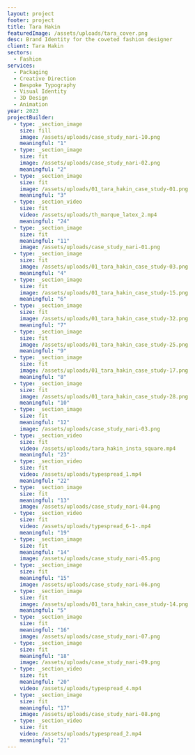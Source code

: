 ```yaml
---
layout: project
footer: project
title: Tara Hakin
featuredImage: /assets/uploads/tara_cover.png
desc: Brand Identity for the coveted fashion designer
client: Tara Hakin
sectors:
  - Fashion
services:
  - Packaging
  - Creative Direction
  - Bespoke Typography
  - Visual Identity
  - 3D Design
  - Animation
year: 2023
projectBuilder:
  - type: _section_image
    size: fill
    image: /assets/uploads/case_study_nari-10.png
    meaningful: "1"
  - type: _section_image
    size: fit
    image: /assets/uploads/case_study_nari-02.png
    meaningful: "2"
  - type: _section_image
    size: fit
    image: /assets/uploads/01_tara_hakin_case_study-01.png
    meaningful: "3"
  - type: _section_video
    size: fit
    video: /assets/uploads/th_marque_latex_2.mp4
    meaningful: "24"
  - type: _section_image
    size: fit
    meaningful: "11"
    image: /assets/uploads/case_study_nari-01.png
  - type: _section_image
    size: fit
    image: /assets/uploads/01_tara_hakin_case_study-03.png
    meaningful: "4"
  - type: _section_image
    size: fit
    image: /assets/uploads/01_tara_hakin_case_study-15.png
    meaningful: "6"
  - type: _section_image
    size: fit
    image: /assets/uploads/01_tara_hakin_case_study-32.png
    meaningful: "7"
  - type: _section_image
    size: fit
    image: /assets/uploads/01_tara_hakin_case_study-25.png
    meaningful: "9"
  - type: _section_image
    size: fit
    image: /assets/uploads/01_tara_hakin_case_study-17.png
    meaningful: "8"
  - type: _section_image
    size: fit
    image: /assets/uploads/01_tara_hakin_case_study-28.png
    meaningful: "10"
  - type: _section_image
    size: fit
    meaningful: "12"
    image: /assets/uploads/case_study_nari-03.png
  - type: _section_video
    size: fit
    video: /assets/uploads/tara_hakin_insta_square.mp4
    meaningful: "23"
  - type: _section_video
    size: fit
    video: /assets/uploads/typespread_1.mp4
    meaningful: "22"
  - type: _section_image
    size: fit
    meaningful: "13"
    image: /assets/uploads/case_study_nari-04.png
  - type: _section_video
    size: fit
    video: /assets/uploads/typespread_6-1-.mp4
    meaningful: "19"
  - type: _section_image
    size: fit
    meaningful: "14"
    image: /assets/uploads/case_study_nari-05.png
  - type: _section_image
    size: fit
    meaningful: "15"
    image: /assets/uploads/case_study_nari-06.png
  - type: _section_image
    size: fit
    image: /assets/uploads/01_tara_hakin_case_study-14.png
    meaningful: "5"
  - type: _section_image
    size: fit
    meaningful: "16"
    image: /assets/uploads/case_study_nari-07.png
  - type: _section_image
    size: fit
    meaningful: "18"
    image: /assets/uploads/case_study_nari-09.png
  - type: _section_video
    size: fit
    meaningful: "20"
    video: /assets/uploads/typespread_4.mp4
  - type: _section_image
    size: fit
    meaningful: "17"
    image: /assets/uploads/case_study_nari-08.png
  - type: _section_video
    size: fit
    video: /assets/uploads/typespread_2.mp4
    meaningful: "21"
---
```

